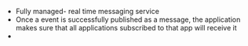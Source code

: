 - Fully managed- real time messaging service
- Once a event is successfully published as a message, the application makes sure that all applications subscribed to that app will receive it
- 